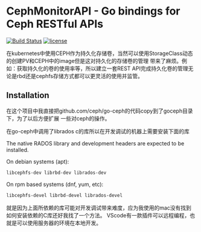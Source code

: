 # CephMonitorAPI - Go bindings for Ceph RESTful APIs

[![Build Status](https://travis-ci.org/ceph/go-ceph.svg)](https://travis-ci.org/ceph/go-ceph)  [![license](http://img.shields.io/badge/license-MIT-red.svg?style=flat)](https://raw.githubusercontent.com/ceph/go-ceph/master/LICENSE)

在kubernetes中使用CEPH作为持久化存储卷，当然可以使用StorageClass动态的创建PV和CEPH中的image但是这对持久化的存储卷的管理
带来了麻烦。例如：获取持久化的卷的使用率等，所以建立一套REST API完成持久化卷的管理无论是rbd还是cephfs存储方式都可以更灵活的使用并监管。

## Installation
在这个项目中我直接把github.com/ceph/go-ceph的代码copy到了goceph目录下，为了以后方便扩展
一些对ceph的操作。

在go-ceph中调用了librados c的库所以在开发调试的机器上需要安装下面的库


The native RADOS library and development headers are expected to be installed.

On debian systems (apt):
```sh
libcephfs-dev librbd-dev librados-dev
```

On rpm based systems (dnf, yum, etc):
```sh
libcephfs-devel librbd-devel librados-devel
```

就是因为上面所依赖的库可能对开发调试带来难度，应为我使用的mac没有找到如何安装依赖的C库还好我找了一个方法。
VScode有一款插件可以远程编程，也就是可以使用服务器的环境在本地开发。
